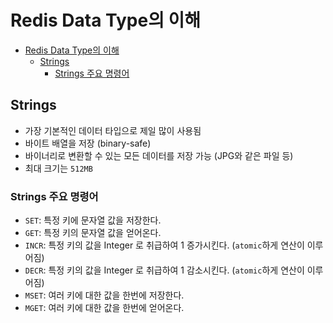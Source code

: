 # Redis Data Type의 이해
- [Redis Data Type의 이해](#redis-data-type의-이해)
  - [Strings](#strings)
    - [Strings 주요 명령어](#strings-주요-명령어)

## Strings
- 가장 기본적인 데이터 타입으로 제일 많이 사용됨
- 바이트 배열을 저장 (binary-safe)
- 바이너리로 변환할 수 있는 모든 데이터를 저장 가능 (JPG와 같은 파일 등)
- 최대 크기는 `512MB`

### Strings 주요 명령어
- `SET`: 특정 키에 문자열 값을 저장한다.
- `GET`: 특정 키의 문자열 값을 얻어온다.
- `INCR`: 특정 키의 값을 Integer 로 취급하여 1 증가시킨다. (`atomic`하게 연산이 이루어짐)
- `DECR`: 특정 키의 값을 Integer 로 취급하여 1 감소시킨다. (`atomic`하게 연산이 이루어짐)
- `MSET`: 여러 키에 대한 값을 한번에 저장한다.
- `MGET`: 여러 키에 대한 값을 한번에 얻어온다.